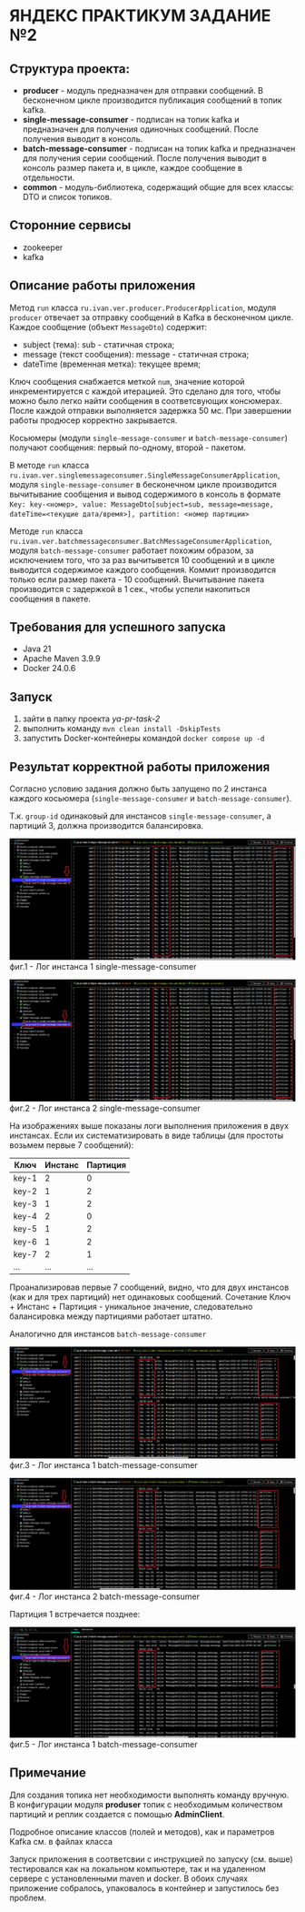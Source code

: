 # ЯНДЕКС ПРАКТИКУМ ЗАДАНИЕ №2

## Структура проекта:

* **producer** - модуль предназначен для отправки сообщений. В бесконечном цикле производится публикация сообщений в топик kafka.
* **single-message-consumer** - подписан на топик kafka и предназначен для получения одиночных сообщений. После получения выводит в консоль.
* **batch-message-consumer** - подписан на топик kafka и предназначен для получения серии сообщений. После получения выводит в консоль размер пакета и, в цикле, каждое сообщение в отдельности.
* **common** - модуль-библиотека, содержащий общие для всех классы: DTO и список топиков.

## Сторонние сервисы
* zookeeper
* kafka

## Описание работы приложения

Метод `run` класса `ru.ivan.ver.producer.ProducerApplication`, модуля `producer` отвечает за отправку сообщений в Kafka 
в бесконечном цикле. Каждое сообщение (объект `MessageDto`) содержит:
* subject (тема): sub - статичная строка;
* message (текст сообщения): message - статичная строка;
* dateTime (временная метка): текущее время;

Ключ сообщения снабжается меткой `num`, значение которой инкрементируется с каждой итерацией. Это сделано для того, чтобы 
можно было легко найти сообщения в соответсвующих консюмерах. После каждой отправки выполняется задержка 50 мс. При 
завершении работы продюсер корректно закрывается.

Косьюмеры (модули `single-message-consumer` и `batch-message-consumer`) получают сообщения: первый по-одному, 
второй - пакетом. 

В методе `run` класса `ru.ivan.ver.singlemessageconsumer.SingleMessageConsumerApplication`, модуля `single-message-consumer`
в бесконечном цикле производится вычитывание сообщения и вывод содержимого в консоль в формате
`Key: key-<номер>, value: MessageDto[subject=sub, message=message, dateTime=<текущие дата/время>], partition: <номер партиции>`

Методе `run` класса `ru.ivan.ver.batchmessageconsumer.BatchMessageConsumerApplication`, модуля `batch-message-consumer`
работает похожим образом, за исключением того, что за раз вычитывется 10 сообщений и в цикле выводится содержимое каждого сообщения.
Коммит производится только если размер пакета - 10 сообщений. Вычитывание пакета производится с задержкой в 1 сек., чтобы 
успели накопиться сообщения в пакете.

## Требования для успешного запуска
* Java 21
* Apache Maven 3.9.9
* Docker 24.0.6

## Запуск
1) зайти в папку проекта *ya-pr-task-2*
2) выполнить команду `mvn clean install -DskipTests`
3) запустить Docker-контейнеры командой `docker compose up -d`

## Результат корректной работы приложения
Согласно условию задания должно быть запущено по 2 инстанса каждого косьюмера (`single-message-consumer` и 
`batch-message-consumer`). 

Т.к. `group-id` одинаковый для инстансов `single-message-consumer`, а партиций 3, должна производится балансировка.

![sing-mess-inst-1-log.png](sing-mess-inst-1-log.png)
фиг.1 - Лог инстанса 1 single-message-consumer

![sing-mess-inst-2-log.png](sing-mess-inst-2-log.png)
фиг.2 - Лог инстанса 2 single-message-consumer

На изображениях выше показаны логи выполнения приложения в двух инстансах. Если их систематизировать в виде таблицы 
(для простоты возьмем первые 7 сообщений):

| Ключ  | Инстанс | Партиция |
|-------|---------|----------|
| key-1 | 2       | 0        |
| key-2 | 1       | 2        |
| key-3 | 1       | 2        |
| key-4 | 2       | 0        |
| key-5 | 1       | 2        |
| key-6 | 1       | 2        |
| key-7 | 2       | 1        |
| ...   | ...     | ...      |

Проанализировав первые 7 сообщений, видно, что для двух инстансов (как и для трех партиций) нет одинаковых сообщений.
Сочетание Ключ + Инстанс + Партиция - уникальное значение, следовательно балансировка между партициями работает штатно.


Аналогично для инстансов `batch-message-consumer`

![batch-mess-inst-1-log.png](batch-mess-inst-1-log.png)
фиг.3 - Лог инстанса 1 batch-message-consumer

![batch-mess-inst-2-log.png](batch-mess-inst-2-log.png)
фиг.4 - Лог инстанса 2 batch-message-consumer

Партиция 1 встречается позднее:

![batch-mess-inst-1-log(2).png](batch-mess-inst-1-log%282%29.png)
фиг.5 - Лог инстанса 1 batch-message-consumer


## Примечание
Для создания топика нет необходимости выполнять команду вручную. В конфигурации модуля **produser** топик с необходимым количеством партиций и реплик создается с помощью **AdminClient**. 

Подробное описание классов (полей и методов), как и параметров Kafka см. в файлах класса

Запуск приложения в соответсвии с инструкцией по запуску (см. выше) тестировался как на локальном компьютере, так и на 
удаленном сервере с установленными maven и docker. В обоих случаях приложение собралось, упаковалось в контейнер и запустилось без проблем.